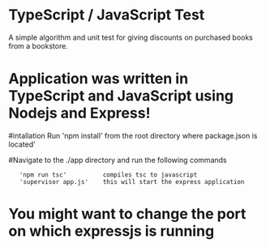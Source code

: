 # TypeScript / JavaScript Test
A simple algorithm and unit test for giving discounts on purchased books from a bookstore.

# Application was written in TypeScript and JavaScript using Nodejs and Express!

#intallation
 Run 
       'npm install'          from the root directory where package.json is located'
 
#Navigate to the ./app directory and run the following commands

       'npm run tsc'          compiles tsc to javascript
       'supervisor app.js'    this will start the express application
# You might want to change the port on which expressjs is running
